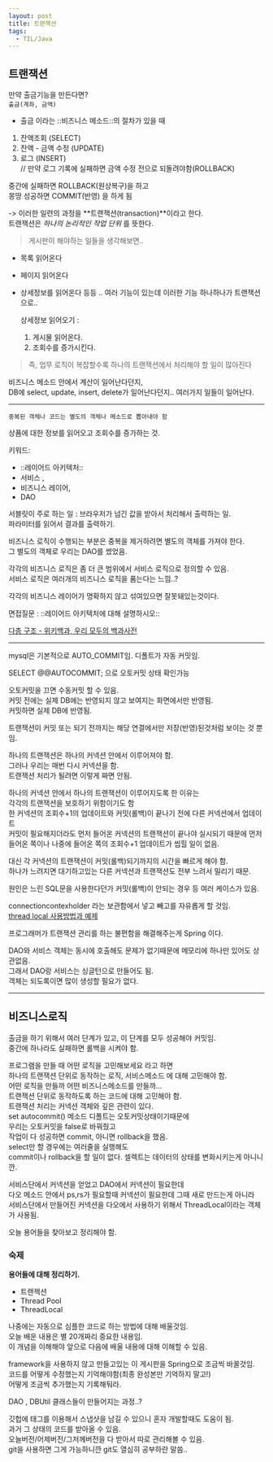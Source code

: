```yaml
---
layout: post
title: 트랜잭션
tags:
  - TIL/Java
---
```

## 트랜잭션

만약 출금기능을 만든다면?  
`출금(계좌, 금액)`

* 출금 이라는 ::비즈니스 메소드::의 절차가 있을 때
1. 잔액조회 (SELECT)
2. 잔액 - 금액 수정 (UPDATE) 
3. 로그 (INSERT)  
   // 만약 로그 기록에 실패하면 금액 수정 전으로 되돌려야함(ROLLBACK)

중간에 실패하면 ROLLBACK(원상복구)을 하고  
몽땅 성공하면 COMMIT(반영) 을 하게 됨

-> 이러한 일련의 과정을 **트랜잭션(transaction)**이라고 한다.  
트랜잭션은 *하나의 논리적인 작업 단위* 를 뜻한다.


> 게시판이 해야하는 일들을 생각해보면..
* 목록 읽어온다
* 페이지 읽어온다
* 상세정보를 읽어온다
등등 .. 여러 기능이 있는데 이러한 기능 하나하나가 트랜잭션으로..

    상세정보 읽어오기 :  
  1. 게시물 읽어온다.
  2. 조회수를 증가시킨다.

> 즉, 업무 로직이 복잡할수록 하나의 트랜잭션에서 처리해야 할 일이 많아진다

비즈니스 메소드 안에서 계산이 일어난다던지,  
DB에 select, update, insert, delete가 일어난다던지.. 여러가지 일들이 일어난다.


---
 
`중복된 객체나 코드는 별도의 객체나 메소드로 뽑아내야 함`

상품에 대한 정보를 읽어오고 조회수를 증가하는 것.

키워드:
* ::레이어드 아키텍처:: 
* 서비스 , 
* 비즈니스 레이어, 
* DAO

서블릿이 주로 하는 일 : 브라우저가 넘긴 값을 받아서 처리해서 출력하는 일.  
파라미터를 읽어서 결과를 출력하기.

비즈니스 로직이 수행되는 부분은 중복을 제거하려면 별도의 객체를 가져야 한다.  
그 별도의 객체로 우리는 DAO를 썼었음.

각각의 비즈니스 로직은 좀 더 큰 범위에서 서비스 로직으로 정의할 수 있음.  
서비스 로직은 여러개의 비즈니스 로직을 품는다는 느낌..?

각각의 비즈니스 레이어가 명확하지 않고 섞여있으면 잘못돼있는것이다.

면접질문 : ::레이어드 아키텍처에 대해 설명하시오::

[다층 구조 - 위키백과, 우리 모두의 백과사전](https://ko.wikipedia.org/wiki/%EB%8B%A4%EC%B8%B5_%EA%B5%AC%EC%A1%B0)

---
mysql은 기본적으로 AUTO_COMMIT임. 디폴트가 자동 커밋임.

SELECT @@AUTOCOMMIT; 으로 오토커밋 상태 확인가능

오토커밋을 끄면 수동커밋 할 수 있음.  
커밋 전에는 실제 DB에는 반영되지 않고 보여지는 화면에서만 반영됨.  
커밋하면 실제 DB에 반영됨.  
 
트랜잭션이 커밋 또는 되기 전까지는 해당 연결에서만 저장(반영)된것처럼 보이는 것 뿐임.  

하나의 트랜잭션은 하나의 커넥션 안에서 이루어져야 함.  
그러나 우리는 매번 다시 커넥션을 함.  
트랜잭션 처리가 될려면 이렇게 짜면 안됨.  

하나의 커넥션 안에서 하나의 트랜잭션이 이루어지도록 한 이유는  
각각의 트랜잭션을 보호하기 위함이기도 함  
한 커넥션의 조회수+1의 업데이트와 커밋(롤백)이 끝나기 전에 다른 커넥션에서 업데이트  
커밋이 필요해지더라도 먼저 들어온 커넥션의 트랜잭션이 끝나야 실시되기 때문에 먼저 들어온  쪽이나 나중에 들어온 쪽의 조회수+1 업데이트가 씹힐 일이 없음.  

대신 각 커넥션의 트랜잭션이 커밋(롤백)되기까지의 시간을 빠르게 해야 함.  
하나가 느려지면 대기하고있는 다른 커넥션과 트랜잭션도 전부 느려서 밀리기 때문.

원인은 느린 SQL문을 사용한다던가 커밋(롤백)이 안되는 경우 등 여러 케이스가 있음.


connectioncontexholder 라는 보관함에서 넣고 빼고를 자유롭게 할 것임.  
[thread local 사용방법과 예제](https://www.baeldung.com/java-threadlocal)

프로그래머가 트랜잭션 관리를 하는 불편함을 해결해주는게 Spring 이다.

DAO와 서비스 객체는 동시에 호출해도 문제가 없기때문에 메모리에 하나만 있어도 상관없음.  
그래서 DAO랑 서비스는 싱글턴으로 만들어도 됨.  
객체는 되도록이면 많이 생성할 필요가 없다.

---

## 비즈니스로직
출금을 하기 위해서 여러 단계가 있고, 이 단계를 모두 성공해야 커밋임.  
중간에 하나라도 실패하면 롤백을 시켜야 함.

프로그램을 만들 때 어떤 로직을 고민해보세요 라고 하면  
하나의 트랜잭션 단위로 동작하는 로직, 서비스메소드 에 대해 고민해야 함.   
어떤 로직을 만들까 어떤 비즈니스메소드를 만들까...  
트랜잭션 단위로 동작하도록 하는 코드에 대해 고민해야 함.  
트랜잭션 처리는 커넥션 객체와 깊은 관련이 있다.  
set autocommit() 메소드 디폴트는 오토커밋상태이기때문에  
우리는 오토커밋을 false로 바꿔줬고  
작업이 다 성공하면 commit, 아니면 rollback을 했음.  
select만 할 경우에는 여러줄을 실행해도  
commit이나 rollback을 할 일이 없다. 셀렉트는 데이터의 상태를 변화시키는게 아니니깐.

서비스단에서 커넥션을 얻었고 DAO에서 커넥션이 필요한데  
다오 메소드 안에서 ps,rs가 필요할때 커넥션이 필요한데 그때 새로 만드는게 아니라  
서비스단에서 만들어진 커넥션을 다오에서 사용하기 위해서 ThreadLocal이라는 객체가 사용됨.  

오늘 용어들을 찾아보고 정리해야 함.  

### 숙제
**용어들에 대해 정리하기.**
* 트랜젝션
* Thread Pool
* ThreadLocal

나중에는 자동으로 심플한 코드로 하는 방법에 대해 배울것임.  
오늘 배운 내용은 별 20개짜리 중요한 내용임.  
이 개념을 이해해야 앞으로 다음에 배울 내용에 대해 이해할 수 있음.  

framework을 사용하지 않고 만들고있는 이 게시판을 Spring으로 조금씩 바꿀것임.  
코드를 어떻게 수정했는지 기억해야함(최종 완성본만 기억하지 말고!)  
어떻게 조금씩 추가했는지 기록해둬라.  

DAO , DBUtil 클래스들이 만들어지는 과정..?  

깃헙에 태그를 이용해서 스냅샷을 남길 수 있으니 혼자 개발할때도 도움이 됨.   
과거 그 상태의 코드를 받아올 수 있음.  
오늘버전/어제버전/그저께버전을 다 받아서 따로 관리해볼 수 있음.  
git을 사용하면 그게 가능하니깐 git도 열심히 공부하란 말씀..



